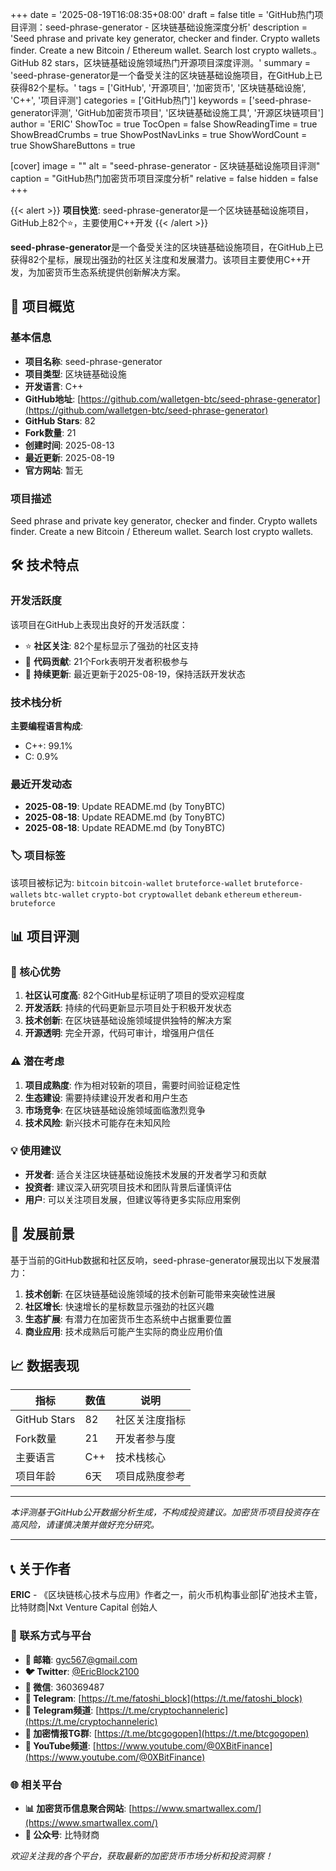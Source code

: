 +++
date = '2025-08-19T16:08:35+08:00'
draft = false
title = 'GitHub热门项目评测：seed-phrase-generator - 区块链基础设施深度分析'
description = 'Seed phrase and private key generator, checker and finder. Crypto wallets finder. Create a new Bitcoin / Ethereum wallet. Search lost crypto wallets.。GitHub 82 stars，区块链基础设施领域热门开源项目深度评测。'
summary = 'seed-phrase-generator是一个备受关注的区块链基础设施项目，在GitHub上已获得82个星标。'
tags = ['GitHub', '开源项目', '加密货币', '区块链基础设施', 'C++', '项目评测']
categories = ['GitHub热门']
keywords = ['seed-phrase-generator评测', 'GitHub加密货币项目', '区块链基础设施工具', '开源区块链项目']
author = 'ERIC'
ShowToc = true
TocOpen = false
ShowReadingTime = true
ShowBreadCrumbs = true
ShowPostNavLinks = true
ShowWordCount = true
ShowShareButtons = true

[cover]
image = ""
alt = "seed-phrase-generator - 区块链基础设施项目评测"
caption = "GitHub热门加密货币项目深度分析"
relative = false
hidden = false
+++

{{< alert >}}
**项目快览**: seed-phrase-generator是一个区块链基础设施项目，GitHub上82个⭐，主要使用C++开发
{{< /alert >}}

**seed-phrase-generator**是一个备受关注的区块链基础设施项目，在GitHub上已获得82个星标，展现出强劲的社区关注度和发展潜力。该项目主要使用C++开发，为加密货币生态系统提供创新解决方案。

## 🎯 项目概览

### 基本信息
- **项目名称**: seed-phrase-generator
- **项目类型**: 区块链基础设施
- **开发语言**: C++
- **GitHub地址**: [https://github.com/walletgen-btc/seed-phrase-generator](https://github.com/walletgen-btc/seed-phrase-generator)
- **GitHub Stars**: 82
- **Fork数量**: 21
- **创建时间**: 2025-08-13
- **最近更新**: 2025-08-19
- **官方网站**: 暂无

### 项目描述
Seed phrase and private key generator, checker and finder. Crypto wallets finder. Create a new Bitcoin / Ethereum wallet. Search lost crypto wallets.

## 🛠️ 技术特点

### 开发活跃度
该项目在GitHub上表现出良好的开发活跃度：
- ⭐ **社区关注**: 82个星标显示了强劲的社区支持
- 🔄 **代码贡献**: 21个Fork表明开发者积极参与
- 📅 **持续更新**: 最近更新于2025-08-19，保持活跃开发状态

### 技术栈分析

**主要编程语言构成**:
- C++: 99.1%
- C: 0.9%


### 最近开发动态
- **2025-08-19**: Update README.md (by TonyBTC)
- **2025-08-18**: Update README.md (by TonyBTC)
- **2025-08-18**: Update README.md (by TonyBTC)


### 🏷️ 项目标签
该项目被标记为: `bitcoin` `bitcoin-wallet` `bruteforce-wallet` `bruteforce-wallets` `btc-wallet` `crypto-bot` `cryptowallet` `debank` `ethereum` `ethereum-bruteforce`


## 📊 项目评测

### 🎯 核心优势
1. **社区认可度高**: 82个GitHub星标证明了项目的受欢迎程度
2. **开发活跃**: 持续的代码更新显示项目处于积极开发状态
3. **技术创新**: 在区块链基础设施领域提供独特的解决方案
4. **开源透明**: 完全开源，代码可审计，增强用户信任

### ⚠️ 潜在考虑
1. **项目成熟度**: 作为相对较新的项目，需要时间验证稳定性
2. **生态建设**: 需要持续建设开发者和用户生态
3. **市场竞争**: 在区块链基础设施领域面临激烈竞争
4. **技术风险**: 新兴技术可能存在未知风险

### 💡 使用建议
- **开发者**: 适合关注区块链基础设施技术发展的开发者学习和贡献
- **投资者**: 建议深入研究项目技术和团队背景后谨慎评估
- **用户**: 可以关注项目发展，但建议等待更多实际应用案例

## 🔮 发展前景

基于当前的GitHub数据和社区反响，seed-phrase-generator展现出以下发展潜力：

1. **技术创新**: 在区块链基础设施领域的技术创新可能带来突破性进展
2. **社区增长**: 快速增长的星标数显示强劲的社区兴趣
3. **生态扩展**: 有潜力在加密货币生态系统中占据重要位置
4. **商业应用**: 技术成熟后可能产生实际的商业应用价值

## 📈 数据表现

| 指标 | 数值 | 说明 |
|------|------|------|
| GitHub Stars | 82 | 社区关注度指标 |
| Fork数量 | 21 | 开发者参与度 |
| 主要语言 | C++ | 技术栈核心 |
| 项目年龄 | 6天 | 项目成熟度参考 |

---

*本评测基于GitHub公开数据分析生成，不构成投资建议。加密货币项目投资存在高风险，请谨慎决策并做好充分研究。*

---

## 📞 关于作者

**ERIC** - 《区块链核心技术与应用》作者之一，前火币机构事业部|矿池技术主管，比特财商|Nxt Venture Capital 创始人

### 🔗 联系方式与平台

- **📧 邮箱**: [gyc567@gmail.com](mailto:gyc567@gmail.com)
- **🐦 Twitter**: [@EricBlock2100](https://twitter.com/EricBlock2100)
- **💬 微信**: 360369487
- **📱 Telegram**: [https://t.me/fatoshi_block](https://t.me/fatoshi_block)
- **📢 Telegram频道**: [https://t.me/cryptochanneleric](https://t.me/cryptochanneleric)
- **👥 加密情报TG群**: [https://t.me/btcgogopen](https://t.me/btcgogopen)
- **🎥 YouTube频道**: [https://www.youtube.com/@0XBitFinance](https://www.youtube.com/@0XBitFinance)

### 🌐 相关平台

- **📊 加密货币信息聚合网站**: [https://www.smartwallex.com/](https://www.smartwallex.com/)
- **📖 公众号**: 比特财商

*欢迎关注我的各个平台，获取最新的加密货币市场分析和投资洞察！*
